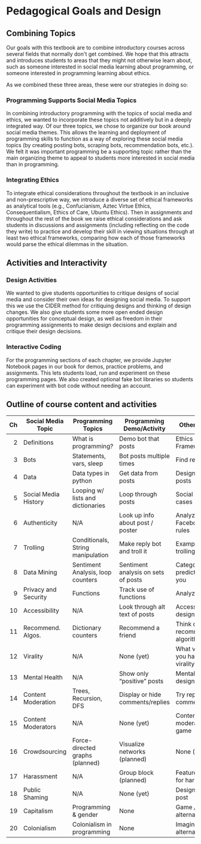 # Pedagogical Goals and Design

## Combining Topics

Our goals with this textbook are to combine introductory courses across several fields that normally don't get combined. We hope that this attracts and introduces students to areas that they might not otherwise learn about, such as someone interested in social media learning about programming, or someone interested in programming learning about ethics.

As we combined these three areas, these were our strategies in doing so:

### Programming Supports Social Media Topics
In combining introductory programming with the topics of social media and ethics, we wanted to incorporate these topics not additively but in a deeply integrated way. Of our three topics, we chose to organize our book around social media themes. This allows the learning and deployment of programming skills to function as a way of exploring these social media topics (by creating posting bots, scraping bots, recommendation bots, etc.). We felt it was important programming be a supporting topic rather than the main organizing theme to appeal to students more interested in social media than in programming.


### Integrating Ethics
To integrate ethical considerations throughout the textbook in an inclusive and non-prescriptive way, we introduce a diverse set of ethical frameworks as analytical tools (e.g., Confucianism, Aztec Virtue Ethics, Consequentialism, Ethics of Care, Ubuntu Ethics). Then in assignments and throughout the rest of the book we raise ethical considerations and ask students in discussions and assignments (including reflecting on the code they write) to practice and develop their skill in viewing situations through at least two ethical frameworks, comparing how each of those frameworks would parse the ethical dilemmas in the situation.


## Activities and Interactivity

### Design Activities
We wanted to give students opportunities to critique designs of social media and consider their own ideas for designing social media. To support this we use the CIDER method for critiquing designs and thinking of design changes. We also give students some more open ended design opportunities for conceptual design, as well as freedom in their programming assignments to make design decisions and explain and critique their design decisions.


### Interactive Coding
For the programming sections of each chapter, we provide Jupyter Notebook pages in our book for demos, practice problems, and assignments. This lets students load, run and experiment on these programming pages. We also created optional fake bot libraries so students can experiment with bot code without needing an account.

## Outline of course content and activities
<table class="table table-bordered table-hover table-condensed">
<thead><tr><th title="Chapter">Ch</th>
<th title="Social Media Topic">Social Media Topic</th>
<th title="Programming Topics">Programming Topics</th>
<th title="Programming Demo and Activity">Programming Demo/Activity</th>
<th title="Other Activity">Other Activity</th>
</tr></thead>
<tbody><tr>
<td align="right">2</td>
<td>Definitions</td>
<td>What is programming?</td>
<td>Demo bot that posts</td>
<td>Ethics Frameworks</td>
</tr>
<tr>
<td align="right">3</td>
<td>Bots</td>
<td>Statements, vars, sleep</td>
<td>Bot posts multiple times</td>
<td>Find real bots</td>
</tr>
<tr>
<td align="right">4</td>
<td>Data</td>
<td>Data types in python</td>
<td>Get data from posts</td>
<td>Design a view of posts</td>
</tr>
<tr>
<td align="right">5</td>
<td>Social Media History</td>
<td>Looping w/ lists and dictionaries</td>
<td>Loop through posts</td>
<td>Social media use cases</td>
</tr>
<tr>
<td align="right">6</td>
<td>Authenticity</td>
<td>N/A</td>
<td>Look up info about post / poster</td>
<td>Analyze Facebook name rules</td>
</tr>
<tr>
<td align="right">7</td>
<td>Trolling</td>
<td>Conditionals, String manipulation</td>
<td>Make reply bot and troll it</td>
<td>Examples of trolling</td>
</tr>
<tr>
<td align="right">8</td>
<td>Data Mining</td>
<td>Sentiment Analysis, loop counters</td>
<td>Sentiment analysis on sets of posts</td>
<td>Categories predicted for you</td>
</tr>
<tr>
<td align="right">9</td>
<td>Privacy and Security</td>
<td>Functions</td>
<td>Track use of functions</td>
<td>Analyze GDPR</td>
</tr>
<tr>
<td align="right">10</td>
<td>Accessibility</td>
<td>N/A</td>
<td>Look through alt text of posts</td>
<td>Accessible design analysis</td>
</tr>
<tr>
<td align="right">11</td>
<td>Recommend. Algos.</td>
<td>Dictionary counters</td>
<td>Recommend a friend</td>
<td>Think of recommendation algorithms</td>
</tr>
<tr>
<td align="right">12</td>
<td>Virality</td>
<td>N/A</td>
<td>None (yet)</td>
<td>What values do you have for virality?</td>
</tr>
<tr>
<td align="right">13</td>
<td>Mental Health</td>
<td>N/A</td>
<td>Show only “positive” posts</td>
<td>Mental health design analysis</td>
</tr>
<tr>
<td align="right">14</td>
<td>Content Moderation</td>
<td>Trees, Recursion, DFS</td>
<td>Display or hide comments/replies</td>
<td>Try reporting a comment</td>
</tr>
<tr>
<td align="right">15</td>
<td>Content Moderators</td>
<td>N/A</td>
<td>None (yet)</td>
<td>Content moderation game</td>
</tr>
<tr>
<td align="right">16</td>
<td>Crowdsourcing</td>
<td>Force-directed graphs (planned)</td>
<td>Visualize networks (planned)</td>
<td>None (yet)</td>
</tr>
<tr>
<td align="right">17</td>
<td>Harassment</td>
<td>N/A</td>
<td>Group block (planned)</td>
<td>Features used for harassment</td>
</tr>
<tr>
<td align="right">18</td>
<td>Public Shaming</td>
<td>N/A</td>
<td>None (yet)</td>
<td>Design retract post</td>
</tr>
<tr>
<td align="right">19</td>
<td>Capitalism</td>
<td>Programming &amp; gender</td>
<td>None</td>
<td>Game / Imagine alternatives</td>
</tr>
<tr>
<td align="right">20</td>
<td>Colonialism</td>
<td>Colonialism in programming</td>
<td>None</td>
<td>Imagine alternatives</td>
</tr>
</tbody></table>